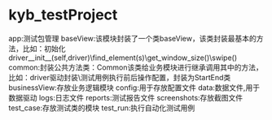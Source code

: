 # kyb_testProject
app:测试包管理
baseView:该模块封装了一个类baseView，该类封装最基本的方法，比如：初始化driver__init__(self,driver)\find_element(s)\get_window_size()\swipe()
common:封装公共方法类：Common该类给业务模块进行继承调用其中的方法，比如：driver驱动封装\测试用例执行前后操作配置，封装为StartEnd类
businessView:存放业务逻辑模块
config:用于存放配置文件
data:数据文件,用于数据驱动
logs:日志文件
reports:测试报告文件
screenshots:存放截图文件
test_case:存放测试类的模块
test_run:执行自动化测试用例
